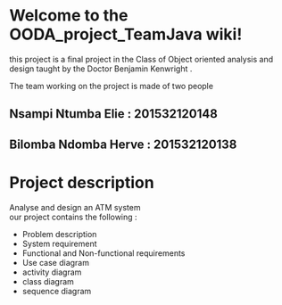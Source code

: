 # Welcome to the OODA_project_TeamJava wiki!
this project is a final project in the Class of Object oriented analysis and design taught by the Doctor Benjamin Kenwright .

The team working on the project is made of two people
## Nsampi Ntumba Elie : 201532120148
## Bilomba Ndomba Herve : 201532120138

# Project description
Analyse and design an ATM system  
our project contains the following : 
* Problem description
* System requirement
* Functional and Non-functional requirements
* Use case diagram
* activity diagram
* class diagram
* sequence diagram
